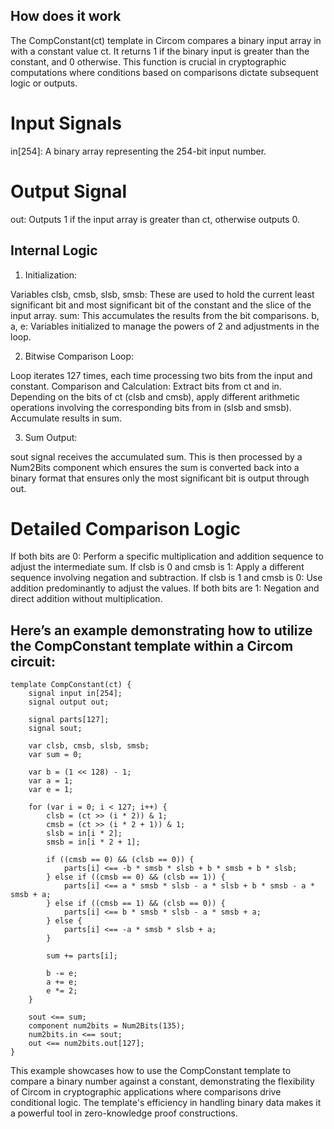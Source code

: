 ## How does it work
The CompConstant(ct) template in Circom compares a binary input array in with a constant value ct. It returns 1 if the binary input is greater than the constant, and 0 otherwise. This function is crucial in cryptographic computations where conditions based on comparisons dictate subsequent logic or outputs.


# Input Signals
in[254]: A binary array representing the 254-bit input number.

# Output Signal
out: Outputs 1 if the input array is greater than ct, otherwise outputs 0.

## Internal Logic

1. Initialization:

Variables clsb, cmsb, slsb, smsb: These are used to hold the current least significant bit and most significant bit of the constant and the slice of the input array.
sum: This accumulates the results from the bit comparisons.
b, a, e: Variables initialized to manage the powers of 2 and adjustments in the loop.

2. Bitwise Comparison Loop:

Loop iterates 127 times, each time processing two bits from the input and constant.
Comparison and Calculation:
Extract bits from ct and in.
Depending on the bits of ct (clsb and cmsb), apply different arithmetic operations involving the corresponding bits from in (slsb and smsb).
Accumulate results in sum.

3. Sum Output:

sout signal receives the accumulated sum.
This is then processed by a Num2Bits component which ensures the sum is converted back into a binary format that ensures only the most significant bit is output through out.

# Detailed Comparison Logic
If both bits are 0: Perform a specific multiplication and addition sequence to adjust the intermediate sum.
If clsb is 0 and cmsb is 1: Apply a different sequence involving negation and subtraction.
If clsb is 1 and cmsb is 0: Use addition predominantly to adjust the values.
If both bits are 1: Negation and direct addition without multiplication.


## Here’s an example demonstrating how to utilize the CompConstant template within a Circom circuit:
```
template CompConstant(ct) {
    signal input in[254];
    signal output out;

    signal parts[127];
    signal sout;

    var clsb, cmsb, slsb, smsb;
    var sum = 0;

    var b = (1 << 128) - 1;
    var a = 1;
    var e = 1;

    for (var i = 0; i < 127; i++) {
        clsb = (ct >> (i * 2)) & 1;
        cmsb = (ct >> (i * 2 + 1)) & 1;
        slsb = in[i * 2];
        smsb = in[i * 2 + 1];

        if ((cmsb == 0) && (clsb == 0)) {
            parts[i] <== -b * smsb * slsb + b * smsb + b * slsb;
        } else if ((cmsb == 0) && (clsb == 1)) {
            parts[i] <== a * smsb * slsb - a * slsb + b * smsb - a * smsb + a;
        } else if ((cmsb == 1) && (clsb == 0)) {
            parts[i] <== b * smsb * slsb - a * smsb + a;
        } else {
            parts[i] <== -a * smsb * slsb + a;
        }

        sum += parts[i];

        b -= e;
        a += e;
        e *= 2;
    }

    sout <== sum;
    component num2bits = Num2Bits(135);
    num2bits.in <== sout;
    out <== num2bits.out[127];
}
```
This example showcases how to use the CompConstant template to compare a binary number against a constant, demonstrating the flexibility of Circom in cryptographic applications where comparisons drive conditional logic. The template's efficiency in handling binary data makes it a powerful tool in zero-knowledge proof constructions.